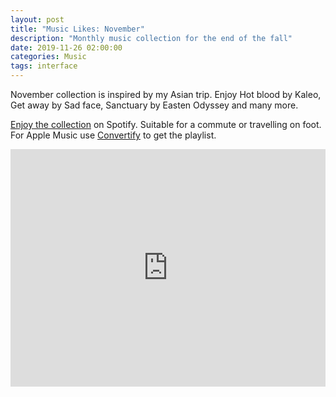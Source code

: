 ```yaml
---
layout: post
title: "Music Likes: November"
description: "Monthly music collection for the end of the fall"
date: 2019-11-26 02:00:00
categories: Music
tags: interface
---
```


November collection is inspired by my Asian trip. Enjoy Hot blood by Kaleo, Get away by Sad face, Sanctuary by Easten Odyssey and many more. 

[Enjoy the collection](https://open.spotify.com/playlist/4zEqDNBCdwdU3PIt1S17Ow?si=4yhKYfUpQBKOWeZQLEFB6Q) on Spotify. Suitable for a commute or travelling on foot. For Apple Music use [Convertify](https://haydenhong.com/convertify/) to get the playlist.

<iframe src="https://open.spotify.com/embed/playlist/4zEqDNBCdwdU3PIt1S17Ow" width="100%" height="380" frameborder="0" allowtransparency="true" allow="encrypted-media"></iframe>